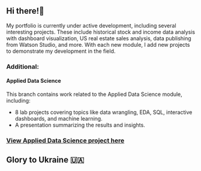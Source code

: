## Hi there!👋 
My portfolio is currently under active development, including several interesting projects. These include historical stock and income data analysis with dashboard visualization, US real estate sales analysis, data publishing from Watson Studio, and more. With each new module, I add new projects to demonstrate my development in the field.

### Additional:
#### Applied Data Science
This branch contains work related to the Applied Data Science module, including:
- 8 lab projects covering topics like data wrangling, EDA, SQL, interactive dashboards, and machine learning.
- A presentation summarizing the results and insights.

### [View Applied Data Science project here](https://github.com/HannaHrekova/Coursera_AI/tree/Applied_Data_Science)

## Glory to Ukraine 🇺🇦
